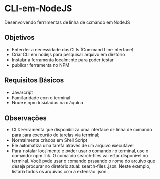 # CLI-em-NodeJS

Desenvolvendo ferramentas de linha de comando em NodeJS

## Objetivos

- Entender a necessidade das CLIs (Command Line Interface) 
- Criar CLI em nodejs para pesquisar arquivo em diretório
- Instalar a ferramenta localmente para poder testar
- publicar ferramenta no NPM

## Requisitos Básicos 

- Javascript
- Familiaridade com o terminal
- Node e npm instalados na máquina

## Observações
- CLI: Ferramenta que disponibiliza uma interface de linha de comando para para execução de tarefas via terminal;
- Normalmente criados em Shell Script
- Ele automatiza uma tarefa através de um arquivo executável
- Para instalar localmente e poder usar o comando no terminal, use o comando: npm link. O comando search-files vai estar disponível no terminal. Você pode usar o comando passando o nome do arquivo que deseja procurar no diretório atual: search-files .json. Neste exemplo, listaria todos os arquivos com a extensão .json.